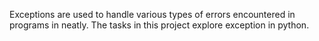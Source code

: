Exceptions are used to handle various types of errors encountered in programs in neatly. The tasks in this project explore exception in python.